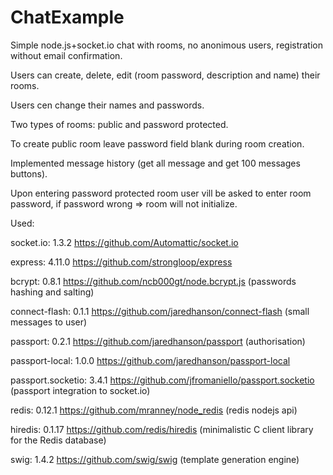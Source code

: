 # ChatExample
Simple node.js+socket.io chat with rooms, no anonimous users, registration without email confirmation.

Users can create, delete, edit (room password, description and name) their rooms.

Users cen change their names and passwords.

Two types of rooms: public and password protected.

To create public room leave password field blank during room creation.

Implemented message history (get all message and get 100 messages buttons).

Upon entering password protected room user vill be asked to enter room password, if password wrong => room will not initialize.

Used:

socket.io: 1.3.2 https://github.com/Automattic/socket.io

express: 4.11.0 https://github.com/strongloop/express

bcrypt:  0.8.1 https://github.com/ncb000gt/node.bcrypt.js (passwords hashing and salting)

connect-flash: 0.1.1 https://github.com/jaredhanson/connect-flash (small messages to user)

passport: 0.2.1 https://github.com/jaredhanson/passport (authorisation)

passport-local: 1.0.0 https://github.com/jaredhanson/passport-local

passport.socketio: 3.4.1 https://github.com/jfromaniello/passport.socketio (passport integration to socket.io)

redis: 0.12.1 https://github.com/mranney/node_redis (redis nodejs api)

hiredis: 0.1.17 https://github.com/redis/hiredis (minimalistic C client library for the Redis database)

swig: 1.4.2 https://github.com/swig/swig (template generation engine)
